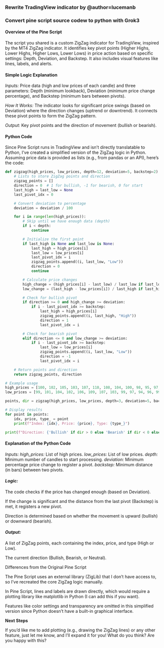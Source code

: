 ### Rewrite TradingView indicator by @author=lucemanb
### Convert pine script source codew to python with Grok3

#### Overview of the Pine Script
The script you shared is a custom ZigZag indicator for TradingView, inspired by the MT4 ZigZag indicator. It identifies key pivot points (Higher Highs, Lower Highs, Higher Lows, Lower Lows) in price action based on specific settings: Depth, Deviation, and Backstep. It also includes visual features like lines, labels, and alerts.

#### Simple Logic Explanation

*Inputs:* Price data (high and low prices of each candle) and three parameters: Depth (minimum lookback), Deviation (minimum price change percentage), and Backstep (minimum bars between pivots).

*How It Works:* The indicator looks for significant price swings (based on Deviation) where the direction changes (uptrend or downtrend). It connects these pivot points to form the ZigZag pattern.

*Output:* Key pivot points and the direction of movement (bullish or bearish).

#### Python Code
Since Pine Script runs in TradingView and isn’t directly translatable to Python, I’ve created a simplified version of the ZigZag logic in Python. Assuming price data is provided as lists (e.g., from pandas or an API), here’s the code:

```python
def zigzag(high_prices, low_prices, depth=12, deviation=5, backstep=2):
    # Lists to store ZigZag points and direction
    zigzag_points = []
    direction = 0  # 1 for bullish, -1 for bearish, 0 for start
    last_high = last_low = None
    last_pivot_idx = 0

    # Convert deviation to percentage
    deviation = deviation / 100

    for i in range(len(high_prices)):
        # Skip until we have enough data (depth)
        if i < depth:
            continue

        # Initialize the first point
        if last_high is None and last_low is None:
            last_high = high_prices[i]
            last_low = low_prices[i]
            last_pivot_idx = i
            zigzag_points.append((i, last_low, "Low"))
            direction = 0
            continue

        # Calculate price changes
        high_change = (high_prices[i] - last_low) / last_low if last_low else 0
        low_change = (last_high - low_prices[i]) / last_high if last_high else 0

        # Check for bullish pivot
        if direction >= 0 and high_change >= deviation:
            if i - last_pivot_idx >= backstep:
                last_high = high_prices[i]
                zigzag_points.append((i, last_high, "High"))
                direction = 1
                last_pivot_idx = i

        # Check for bearish pivot
        elif direction <= 0 and low_change >= deviation:
            if i - last_pivot_idx >= backstep:
                last_low = low_prices[i]
                zigzag_points.append((i, last_low, "Low"))
                direction = -1
                last_pivot_idx = i

    # Return points and direction
    return zigzag_points, direction

# Example usage
high_prices = [100, 102, 105, 103, 107, 110, 108, 104, 100, 98, 95, 97, 100]
low_prices = [99, 101, 104, 102, 106, 109, 107, 103, 99, 97, 94, 96, 99]

points, dir = zigzag(high_prices, low_prices, depth=3, deviation=5, backstep=2)

# Display results
for point in points:
    idx, price, type_ = point
    print(f"Index: {idx}, Price: {price}, Type: {type_}")

print(f"Direction: {'Bullish' if dir > 0 else 'Bearish' if dir < 0 else 'Neutral'}")
```
#### Explanation of the Python Code

*Inputs:*
*high_prices:* List of high prices.
*low_prices:* List of low prices.
*depth:* Minimum number of candles to start processing.
*deviation:* Minimum percentage price change to register a pivot.
*backstep:* Minimum distance (in bars) between two pivots.

#### *Logic:*

The code checks if the price has changed enough (based on Deviation).

If the change is significant and the distance from the last pivot (Backstep) is met, it registers a new pivot.

Direction is determined based on whether the movement is upward (bullish) or downward (bearish).

#### *Output:*

A list of ZigZag points, each containing the index, price, and type (High or Low).

The current direction (Bullish, Bearish, or Neutral).

Differences from the Original Pine Script

The Pine Script uses an external library (ZigLib) that I don’t have access to, so I’ve recreated the core ZigZag logic manually.

In Pine Script, lines and labels are drawn directly, which would require a plotting library like matplotlib in Python (I can add this if you want).

Features like color settings and transparency are omitted in this simplified version since Python doesn’t have a built-in graphical interface.

**Next Steps**

If you’d like me to add plotting (e.g., drawing the ZigZag lines) or any other feature, just let me know, and I’ll expand it for you! What do you think? Are you happy with this?

